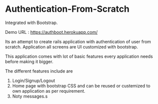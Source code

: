 # Authentication-From-Scratch
Integrated with Bootstrap.


Demo URL : https://authboot.herokuapp.com/


Its an attempt to create rails application with authentication of user from scratch. Application all screens are UI customized with bootstrap.

This application comes with lot of basic features every application needs before making it bigger. 

The different features include are

1. Login/Signup/Logout
2. Home page with bootstrap CSS and can be reused or custemized to own application as per requirement.
3. Noty messages.s